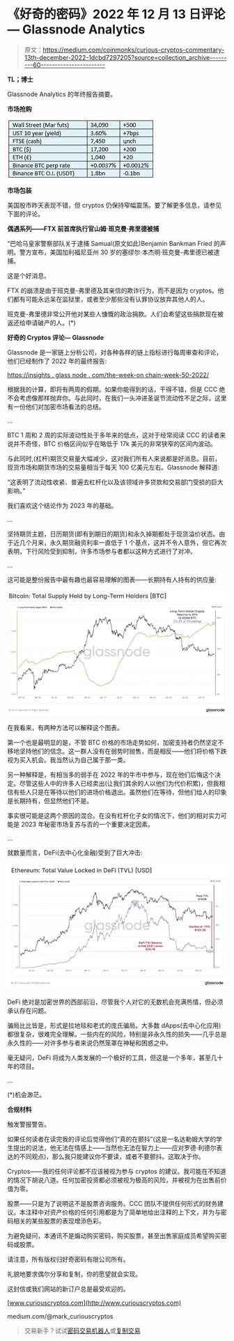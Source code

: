 # 《好奇的密码》2022 年 12 月 13 日评论— Glassnode Analytics

> 原文：<https://medium.com/coinmonks/curious-cryptos-commentary-13th-december-2022-1dcbd7297205?source=collection_archive---------60----------------------->

**TL；博士**

Glassnode Analytics 的年终报告摘要。

**市场抢购**

![](img/7341a63d5d990c6b823ab73989883544.png)

**市场包装**

美国股市昨天表现不错，但 cryptos 仍保持窄幅震荡。要了解更多信息，请参见下面的评论。

**偶遇系列——FTX 前首席执行官山姆·班克曼·弗里德被捕**

“巴哈马皇家警察部队关于逮捕 Samual(原文如此)Benjamin Bankman Fried 的声明。警方宣布，美国加利福尼亚州 30 岁的塞缪尔·本杰明·班克曼-弗里德已被逮捕。

这是个好消息。

FTX 的崩溃是由于班克曼-弗里德及其亲信的欺诈行为，而不是因为 cryptos。他们都有可能永远呆在监狱里，或者至少那些没有认罪协议放弃其他人的人。

班克曼-弗里德非常公开他对某些人慷慨的政治捐款。人们会希望这些捐款现在被返还给申请破产的人。(*)

**好奇的 Cryptos 评论— Glassnode**

Glassnode 是一家链上分析公司，对各种各样的链上指标进行每周审查和评论，他们已经制作了 2022 年的最终报告:

[https://insights . glass node . com/the-week-on chain-week-50-2022/](https://insights.glassnode.com/the-week-onchain-week-50-2022/)

根据我的计算，即将有两周的假期。如果你能得到的话，干得不错，但是 CCC 绝不会考虑像那样抛弃你。与此同时，在我们一头冲进圣诞节流动性不足之际，这里有一份他们对加密市场看法的总结。

…

BTC 1 周和 2 周的实际波动性处于多年来的低点，这对于经常阅读 CCC 的读者来说并不奇怪，BTC 价格区间似乎在略低于 17k 美元的非常狭窄的区间内波动。

与此同时,(杠杆)期货交易量大幅减少，这对我们所有人来说都是好消息。目前，现货市场和期货市场的交易量相当于每天 100 亿美元左右。Glassnode 解释道:

“这表明了流动性收紧、普遍去杠杆化以及该领域许多贷款和交易部门受损的巨大影响。”

我们喜欢这个结论作为 2023 年的基础。

…

坚持期货主题，日历期货(即有到期日的期货)和永久掉期都处于现货溢价状态。由于近几个月来，永久期货融资利率一直低于 1 个基点，这并不令人意外，但它再次表明，下行风险受到抑制，许多市场参与者都以这种方式进行了对冲。

…

这可能是整份报告中最有趣也最容易理解的图表——长期持有人持有的供应量:

![](img/e4b7e115f544a7dd9d5e0205c6b6e5eb.png)

在我看来，有两种方法可以解释这个图表。

第一个也是最明显的是，不管 BTC 价格的市场走势如何，加密支持者仍然坚定不移地坚持他们的信念。这一群人没有在弱势时抛售，而是相反——他们将价格下跌视为买入机会。我当然认为自己属于那一类。

另一种解释是，有相当多的弱手在 2022 年的牛市中参与，现在他们后悔这个决定。尽管这些人中的许多人已经卖出(让我们其余的人以他们为代价积累)，但我相信有些人只是在等待以他们的进场价格退出。虽然他们在等待，但他们给人的印象是长期持有，但显然他们不是。

事实很可能是这两个原因的混合。在没有杠杆化子女的情况下，他们的相对实力可能是 2023 年秘密市场复苏与否的一个重要决定因素。

…

就数量而言，DeFi(去中心化金融)受到了巨大冲击:

![](img/849e6027cebac0bfa759f22c06570533.png)

DeFi 绝对是加密世界的西部前沿，尽管我个人对它的无数机会充满热情，但必须承认存在问题。

骗局比比皆是，形式是拉地毯和老式的庞氏骗局。大多数 dApps(去中心化应用)都很复杂，很难完全理解。一些内在的风险，特别是非永久性的损失——几乎总是永久性的——对许多参与者来说仍然笼罩在神秘和困惑之中。

毫无疑问，DeFi 将成为人类发展的一个极好的工具，但这是一个多年，甚至几十年的项目。

…

(*)机会渺茫。

**合规材料**

触发警报警告。

如果任何读者在读完我的评论后觉得他们“真的在颤抖”(这是一名达勒姆大学的学生提出的说法，他无法在情感上——当然也无法在智力上——应对罗德·利德尔表达的不同观点)，那么我只能建议你不要读，或者不要颤抖。这取决于你。

Cryptos——我的任何评论都不应该被视为参与 cryptos 的建议。我可能在不知道的情况下胡说八道。任何加密投资都必须被视为极高的风险，并被视为在出售前价值为零。

股票——只是为了说明这不是股票咨询服务。CCC 团队不提供任何形式的财务建议。本注释中对资产价格的任何引用都是为了简单地给出注释的上下文，并为与密码相关的某些股票的表现增添色彩。

为避免疑问，本通讯不是煽动购买密码，购买股票，甚至出售家庭成员希望购买密码或股票。

请注意，所有版权归好奇密码有限公司所有。

礼貌地要求偶尔分享和复制，你的愿望就会实现。

这封信或我们网站的新订户总是最受欢迎的。

[www.curiouscryptos.com](http://www.curiouscryptos.com)

medium.com/@mark_curiouscryptos

> 交易新手？试试[密码交易机器人](/coinmonks/crypto-trading-bot-c2ffce8acb2a)或[复制交易](/coinmonks/top-10-crypto-copy-trading-platforms-for-beginners-d0c37c7d698c)